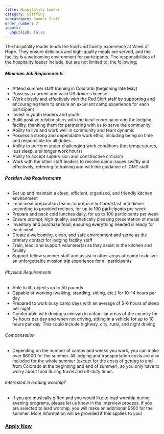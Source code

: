 ```yaml
---
title: Hospitality Leader
category: Staffing
subcategory: Summer Staff
order_number: 2
inputs:
  unpublish: false
---
```

The hospitality leader leads the food and facility experience at Week of Hope. They ensure delicious and high-quality meals are served, and the facility is a welcoming environment for participants. The responsibilities of the hospitality leader include, but are not limited to, the following:

###### **Minimum Job Requirements**

*   Attend summer staff training in Colorado (beginning late May)
*   Possess a current and valid US driver's license
*   Work closely and effectively with the Red Shirt staff by supporting and encouraging them to ensure an excellent camp experience for each participant
*   Invest in youth leaders and youth. 
*   Build positive relationships with the local coordinator and the lodging facility, thanking them for partnering with us to serve the community
*   Ability to live and work well in community and team dynamic
*   Possess a strong and dependable work ethic, including being on time and responsible for all duties
*   Ability to perform under challenging work conditions (hot temperatures, less sleep, and longer work hours)
*   Ability to accept supervision and constructive criticism
*   Work with the other staff leaders to resolve camp issues swiftly and effectively, referring to training and with the guidance of  GMT staff

###### **Position Job Requirements**

*   Set up and maintain a clean, efficient, organized, and friendly kitchen environment
*   Lead meal preparation teams to prepare hot breakfast and dinner according to provided recipes, for up to 100 participants per week
*   Prepare and pack cold lunches daily, for up to 100 participants per week
*   Ensure prompt, high quality, aesthetically pleasing presentation of meals
*   Inventory and purchase food, ensuring everything needed is ready for each meal
*   Create a welcoming, clean, and safe environment and serve as the primary contact for lodging facility staff
*   Train, lead, and support volunteer(s) as they assist in the kitchen and facility
*   Support fellow summer staff and assist in other areas of camp to deliver an unforgettable mission trip experience for all participants

###### Physical Requirements

*   Able to lift objects up to 50 pounds
*   Capable of working (walking, standing, sitting, etc.) for 10-14 hours per day
*   Prepared to work busy camp days with an average of 5-6 hours of sleep per night
*   Comfortable with driving a minivan in unfamiliar areas of the country for 5+ hours per day and when not driving, sitting in a vehicle for up to 10 hours per day. This could include highway, city, rural, and night driving 

###### Compensation

*   Depending on the number of camps and weeks you work, you can make over $6000 for the summer. All lodging and transportation costs are also included for the whole summer (except for the costs of getting to and from Colorado at the beginning and end of summer), so you only have to worry about food during travel and off-duty times.

###### Interested in leading worship? 

*   If you are musically gifted and you would like to lead worship during evening programs, please let us know in the interview process. If you are selected to lead worship, you will make an additional $500 for the summer. More information will be provided if this applies to you!

### [Apply Now](https://argentasoftware.com/interfaces/gmt/portalStaff/frmSignUp.aspx)